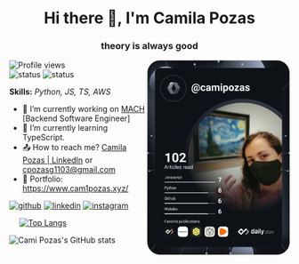 <h1 align = "center"> Hi there 👋, I'm Camila Pozas</h1>
<h3 align = "center"> theory is always good </h3>

<a href="https://api.daily.dev/get?r=camipozas" target="_blank">
    <img
      width="256"
      align="right"
      src="https://github.com/camipozas/camipozas/blob/main/devcard.svg"
    />
  </a>

![Profile views](https://gpvc.arturio.dev/camipozas)  
![status](https://badge.stateful.com/camipozas/status.svg)
![status](https://badge.stateful.com/camipozas/dnd.svg)

**Skills:** *Python, JS, TS, AWS*

- 🔭 I’m currently working on [MACH](https://www.somosmach.com/) [Backend Software Engineer]
- 🌱 I’m currently learning TypeScript. 
- 📤 How to reach me? [Camila Pozas | LinkedIn](https://www.linkedin.com/in/camila-pozas-garcia/) or [cpozasg1103@gmail.com](cpozasg1103@gmail.com)
- 📕 Portfolio: https://www.cam1pozas.xyz/

[<img src='https://cdn.jsdelivr.net/npm/simple-icons@3.0.1/icons/github.svg' alt='github' height='40'>](https://github.com/camipozas)  [<img src='https://cdn.jsdelivr.net/npm/simple-icons@3.0.1/icons/linkedin.svg' alt='linkedin' height='40'>](https://www.linkedin.com/in/https://www.linkedin.com/in/camila-pozas-garcia//)  [<img src='https://cdn.jsdelivr.net/npm/simple-icons@3.0.1/icons/instagram.svg' alt='instagram' height='40'>](https://www.instagram.com/https://www.instagram.com/camipozas_//) 

<a href='https://github.com/pricing'></a> 
[![Top Langs](https://github-readme-stats.vercel.app/api/top-langs/?username=camipozas&layout=compact&theme=github_dark&count_private=true)](https://github.com/camipozas/github-readme-stats)

![Cami Pozas's GitHub stats](https://github-readme-stats.vercel.app/api?username=camipozas&theme=github_dark&show_icons=true&count_private=true) 
